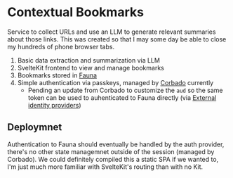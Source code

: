 # Contextual Bookmarks

Service to collect URLs and use an LLM to generate relevant summaries about those links. This was created so that I may some day be able to close my hundreds of phone browser tabs.

1. Basic data extraction and summarization via LLM
2. SvelteKit frontend to view and manage bookmarks
3. Bookmarks stored in [Fauna](https://fauna.com/)
4. Simple authentication via passkeys, managed by [Corbado](https://corbado.com/) currently
   - Pending an update from Corbado to customize the `aud` so the same token can be used to auhenticated to Fauna directly (via [External identity providers](https://docs.fauna.com/fauna/current/learn/security_model/external))


## Deploymnet
Authentication to Fauna should eventually be handled by the auth provider, there's no other state managemnet outside of the session (managed by Corbado). We could definitely compiled this a static SPA if we wanted to, I'm just much more familiar with SvelteKit's routing than with no Kit.
